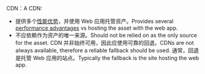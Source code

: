 <span data-ttu-id="5814f-101">CDN：</span><span class="sxs-lookup"><span data-stu-id="5814f-101">A CDN:</span></span>

* <span data-ttu-id="5814f-102">提供多个[性能优势](/office365/enterprise/content-delivery-networks#how-do-cdns-make-services-work-faster)，并使用 Web 应用托管资产。</span><span class="sxs-lookup"><span data-stu-id="5814f-102">Provides several [performance advantages](/office365/enterprise/content-delivery-networks#how-do-cdns-make-services-work-faster) vs hosting the asset with the web app.</span></span>
* <span data-ttu-id="5814f-103">不应依赖作为资产的唯一来源。</span><span class="sxs-lookup"><span data-stu-id="5814f-103">Should not be relied on as the only source for the asset.</span></span> <span data-ttu-id="5814f-104">CDN 并非始终可用，因此应使用可靠的回退。</span><span class="sxs-lookup"><span data-stu-id="5814f-104">CDNs are not always available, therefore a reliable fallback should be used.</span></span> <span data-ttu-id="5814f-105">通常，回退是托管 Web 应用的站点。</span><span class="sxs-lookup"><span data-stu-id="5814f-105">Typically the fallback is the site hosting the web app.</span></span>